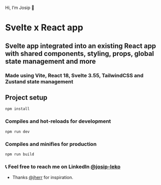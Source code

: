 Hi, I’m Josip 👋

# Svelte x React app

## Svelte app integrated into an existing React app with shared components, styling, props, global state management and more

### Made using Vite, React 18, Svelte 3.55, TailwindCSS and Zustand state management

## Project setup

```
npm install
```

### Compiles and hot-reloads for development

```
npm run dev
```

### Compiles and minifies for production

```
npm run build
```

### 📞 Feel free to reach me on LinkedIn [@josip-leko](https://www.linkedin.com/in/josip-leko/)

- Thanks [@jherr](https://www.github.com/jherr) for inspiration.
